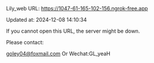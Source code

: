 Lily_web URL: https://1047-61-165-102-156.ngrok-free.app

Updated at: 2024-12-08 14:10:34

If you cannot open this URL, the server might be down.

Please contact: 

goley04@foxmail.com Or Wechat:GL_yeaH